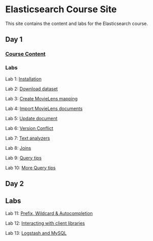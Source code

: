# Elasticsearch Course Site 

This site contains the content and labs for the Elasticsearch course. 

## Day 1 

### [Course Content](http://bit.ly/es6-slides)

### Labs

Lab 1: [Installation](labs/01-install/)   

Lab 2: [Download dataset](labs/02-movielens/) 

Lab 3: [Create MovieLens mapping](labs/03-movielens-mapping)

Lab 4: [Import MovieLens documents](labs/04-movielens-data)

Lab 5: [Update document](labs/05-update-document)

Lab 6: [Version Conflict](labs/06-versions)

Lab 7: [Text analyzers](labs/07-analyzers)

Lab 8: [Joins](labs/08-join)

Lab 9: [Query tips](labs/09-search)

Lab 10: [More Query tips](labs/10-more-search)


## Day 2

## Labs 
Lab 11: [Prefix, Wildcard & Autocompletion](labs/11-prefix-wildcard)

Lab 12: [Interacting with client libraries](labs/12-python)

Lab 13: [Logstash and MySQL](labs/13-mysql)


